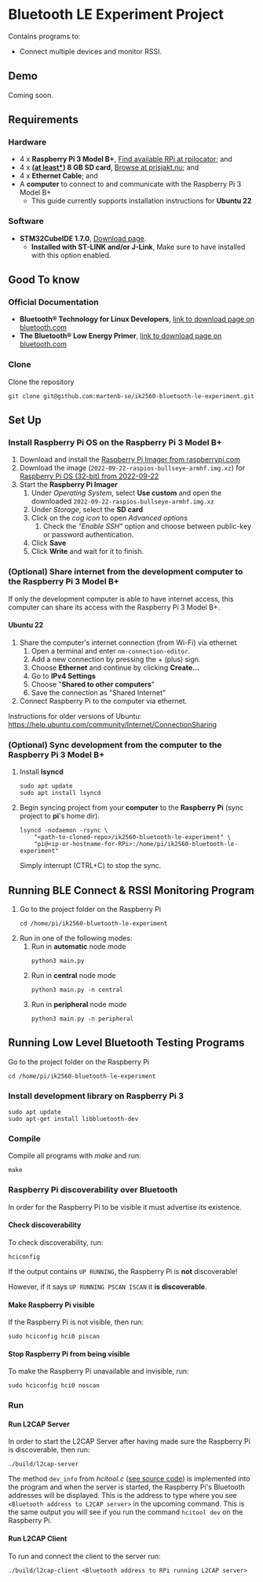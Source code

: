 # Bluetooth LE Experiment Project
Contains programs to:
* Connect multiple devices and monitor RSSI.

## Demo
Coming soon.

## Requirements
### Hardware
* 4 x **Raspberry Pi 3 Model B+**, [Find available RPi at rpilocator](https://rpilocator.com/); and
* 4 x **([at least*](https://www.raspberrypi.com/documentation/computers/getting-started.html#recommended-capacity)) 8 GB SD card**, [Browse at prisjakt.nu](https://www.prisjakt.nu/c/sd-kort?r_95336=8-1000); and
* 4 x **Ethernet Cable**; and
* A **computer** to connect to and communicate with the Raspberry Pi 3 Model B+
  * This guide currently supports installation instructions for **Ubuntu 22**

### Software
* **STM32CubeIDE 1.7.0**, [Download page](https://www.st.com/en/development-tools/stm32cubeide.html).
  * **Installed with ST-LINK and/or J-Link**, Make sure to have installed with this option enabled.

## Good To know
### Official Documentation
* **Bluetooth® Technology for Linux Developers**, [link to download page on bluetooth.com](https://www.bluetooth.com/bluetooth-resources/bluetooth-for-linux/)
* **The Bluetooth® Low Energy Primer**, [link to download page on bluetooth.com](https://www.bluetooth.com/bluetooth-resources/the-bluetooth-low-energy-primer/)

### Clone
Clone the repository
```shell
git clone git@github.com:martenb-se/ik2560-bluetooth-le-experiment.git
```

## Set Up
### Install Raspberry Pi OS on the Raspberry Pi 3 Model B+
1. Download and install the [Raspberry Pi Imager from raspberrypi.com](https://www.raspberrypi.com/software/)
2. Download the image (`2022-09-22-raspios-bullseye-armhf.img.xz`) for [Raspberry Pi OS (32-bit) from 2022-09-22](https://downloads.raspberrypi.org/raspios_armhf/images/)
3. Start the **Raspberry Pi Imager**
   1. Under *Operating System*, select **Use custom** and open the downloaded `2022-09-22-raspios-bullseye-armhf.img.xz`
   2. Under *Storage*, select the **SD card**
   3. Click on the *cog icon* to open *Advanced options*
      1. Check the *"Enable SSH"* option and choose between public-key or password authentication.
   4. Click **Save**
   5. Click **Write** and wait for it to finish.

### (Optional) Share internet from the development computer to the Raspberry Pi 3 Model B+
If only the development computer is able to have internet access, this computer can share its access with the 
Raspberry Pi 3 Model B+.
#### Ubuntu 22
1. Share the computer's internet connection (from Wi-Fi) via ethernet
   1. Open a terminal and enter `nm-connection-editor`.
   2. Add a new connection by pressing the + (plus) sign.
   3. Choose __Ethernet__ and continue by clicking __Create...__
   4. Go to __IPv4 Settings__
   5. Choose "**Shared to other computers**"
   6. Save the connection as "Shared Internet"
2. Connect Raspberry Pi to the computer via ethernet.

Instructions for older versions of Ubuntu: https://help.ubuntu.com/community/Internet/ConnectionSharing

### (Optional) Sync development from the computer to the Raspberry Pi 3 Model B+
1. Install __lsyncd__
   ```shell
   sudo apt update
   sudo apt install lsyncd
   ```
2. Begin syncing project from your __computer__ to the __Raspberry Pi__ (sync project to **pi**'s home dir).
   ```shell
   lsyncd -nodaemon -rsync \
       "<path-to-cloned-repo>/ik2560-bluetooth-le-experiment" \
       "pi@<ip-or-hostname-for-RPi>:/home/pi/ik2560-bluetooth-le-experiment"
   ```
   Simply interrupt (CTRL+C) to stop the sync.

## Running BLE Connect & RSSI Monitoring Program
1. Go to the project folder on the Raspberry Pi
   ```shell
   cd /home/pi/ik2560-bluetooth-le-experiment
   ```
2. Run in one of the following modes:
   1. Run in **automatic** node mode
      ```shell
      python3 main.py
      ```
   2. Run in **central** node mode
      ```shell
      python3 main.py -n central
      ```
   3. Run in **peripheral** node mode
      ```shell
      python3 main.py -n peripheral
      ```
## Running Low Level Bluetooth Testing Programs
Go to the project folder on the Raspberry Pi
```shell
cd /home/pi/ik2560-bluetooth-le-experiment
```

### Install development library on Raspberry Pi 3
```shell
sudo apt update
sudo apt-get install libbluetooth-dev
```

### Compile
Compile all programs with *make* and run:
```shell
make
```

### Raspberry Pi discoverability over Bluetooth
In order for the Raspberry Pi to be visible it must advertise its existence.

#### Check discoverability
To check discoverability, run:
```shell
hciconfig
```

If the output contains `UP RUNNING`, the Raspberry Pi is **not** discoverable! 

However, if it says `UP RUNNING PSCAN ISCAN` 
it **is discoverable**.

#### Make Raspberry Pi visible
If the Raspberry Pi is not visible, then run:
```shell
sudo hciconfig hci0 piscan
```

#### Stop Raspberry Pi from being visible
To make the Raspberry Pi unavailable and invisible, run:
```shell
sudo hciconfig hci0 noscan
```

### Run 
#### Run L2CAP Server
In order to start the L2CAP Server after having made sure the Raspberry Pi is discoverable, then run:
```shell
./build/l2cap-server
```

The method `dev_info` from *hcitool.c* 
([see source code](https://github.com/pauloborges/bluez/blob/master/tools/hcitool.c#L77)) 
is implemented into the program and when the server is  started, the Raspberry Pi's Bluetooth addresses will be 
displayed. This is the address to type where you see `<Bluetooth address to L2CAP server>` in the upcoming command. 
This is the same output you will see if you run the command `hcitool dev` on the Raspberry Pi.

#### Run L2CAP Client
To run and connect the client to the server run:
```shell
./build/l2cap-client <Bluetooth address to RPi running L2CAP server>
```
